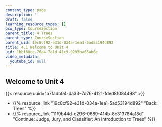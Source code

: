```yaml
---
content_type: page
description: ''
draft: false
learning_resource_types: []
ocw_type: CourseSection
parent_title: 4 Trees
parent_type: CourseSection
parent_uid: 19c8cf92-e31d-034a-1ea1-5ad53194d892
title: 4.1 Welcome to Unit 4
uid: 1bbf68ce-76a4-7a1d-41c9-0293ba65ab6e
video_metadata:
  youtube_id: null
---
```

## Welcome to Unit 4

{{< resource uuid="a7fadb04-da33-7d76-4121-fded8f084498" >}}

- {{% resource_link "19c8cf92-e31d-034a-1ea1-5ad53194d892" "Back: Trees" %}}
- {{% resource_link "11f9b44d-c296-0689-414b-8c313764a18d" "Continue: Judge, Jury, and Classifier: An Introduction to Trees" %}}